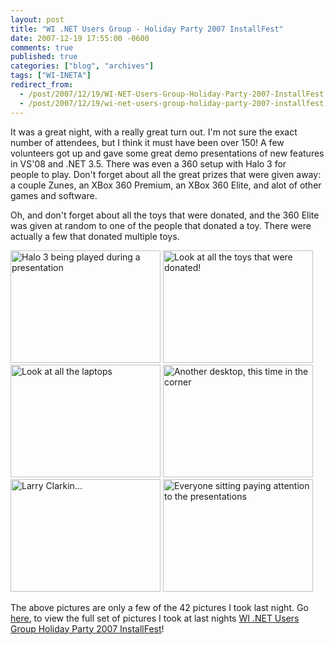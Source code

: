 ```yaml
---
layout: post
title: "WI .NET Users Group - Holiday Party 2007 InstallFest"
date: 2007-12-19 17:55:00 -0600
comments: true
published: true
categories: ["blog", "archives"]
tags: ["WI-INETA"]
redirect_from: 
  - /post/2007/12/19/WI-NET-Users-Group-Holiday-Party-2007-InstallFest
  - /post/2007/12/19/wi-net-users-group-holiday-party-2007-installfest
---
```

<!-- more -->
<p>It was a great night, with a really great turn out. I'm not sure the exact number of attendees, but I think it must have been over 150! A few volunteers got up and gave some great demo presentations of new features in VS'08 and .NET 3.5. There was even a 360 setup&nbsp;with Halo 3 for people&nbsp;to&nbsp;play.&nbsp;Don't forget about all the great prizes that were given away: a couple Zunes, an XBox 360 Premium, an XBox 360 Elite, and alot of other games and software.</p>
<p>Oh, and don't forget about all the toys that were donated, and the 360 Elite was given at random to one of the people that donated a toy. There were actually a few that donated multiple toys.</p>
<p><a title="Halo 3 being played during a presentation by crpietschmann, on Flickr" href="http://www.flickr.com/photos/crpietschmann/2123584314/"><img src="http://farm3.static.flickr.com/2177/2123584314_d7697e9dec_m.jpg" alt="Halo 3 being played during a presentation" width="240" height="180" /></a> <a title="Look at all the toys that were donated! by crpietschmann, on Flickr" href="http://www.flickr.com/photos/crpietschmann/2122843209/"><img src="http://farm3.static.flickr.com/2237/2122843209_199812c886_m.jpg" alt="Look at all the toys that were donated!" width="240" height="180" /></a> <a title="Look at all the laptops by crpietschmann, on Flickr" href="http://www.flickr.com/photos/crpietschmann/2123592446/"><img src="http://farm3.static.flickr.com/2274/2123592446_b67ce17a50_m.jpg" alt="Look at all the laptops" width="240" height="180" /></a> <a title="Another desktop, this time in the corner by crpietschmann, on Flickr" href="http://www.flickr.com/photos/crpietschmann/2123589540/"><img src="http://farm3.static.flickr.com/2171/2123589540_94553f8a1c_m.jpg" alt="Another desktop, this time in the corner" width="240" height="180" /></a> <a title="Larry Clarkin... by crpietschmann, on Flickr" href="http://www.flickr.com/photos/crpietschmann/2123610636/"><img src="http://farm3.static.flickr.com/2038/2123610636_9d294c756e_m.jpg" alt="Larry Clarkin..." width="240" height="180" /></a> <a title="Everyone sitting paying attention to the presentations by crpietschmann, on Flickr" href="http://www.flickr.com/photos/crpietschmann/2122838741/"><img src="http://farm3.static.flickr.com/2390/2122838741_71a78b6757_m.jpg" alt="Everyone sitting paying attention to the presentations" width="240" height="180" /></a></p>
<p>The above pictures are only a few of the 42 pictures I took last night. Go <a href="http://www.flickr.com/photos/crpietschmann/sets/72157603499462400/">here</a>, to view the full set of pictures I took at last nights <a href="http://www.flickr.com/photos/crpietschmann/sets/72157603499462400/">WI .NET Users Group Holiday Party 2007 InstallFest</a>!</p>
